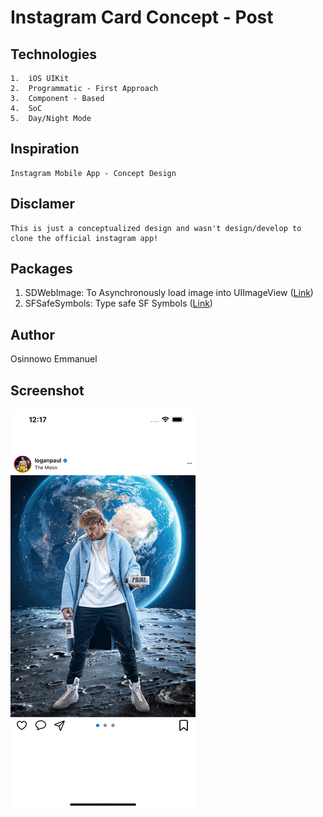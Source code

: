 # Instagram Card Concept - Post

## Technologies
    1.  iOS UIKit
    2.  Programmatic - First Approach
    3.  Component - Based 
    4.  SoC
    5.  Day/Night Mode

## Inspiration
    Instagram Mobile App - Concept Design

## Disclamer
    This is just a conceptualized design and wasn't design/develop to clone the official instagram app!

## Packages

1. SDWebImage: To Asynchronously load image into UIImageView ([Link](https://github.com/SDWebImage/SDWebImage))
2. SFSafeSymbols: Type safe SF Symbols ([Link](https://github.com/SFSafeSymbols/SFSafeSymbols))

## Author
Osinnowo Emmanuel

## Screenshot

![image description](screenshot.gif)